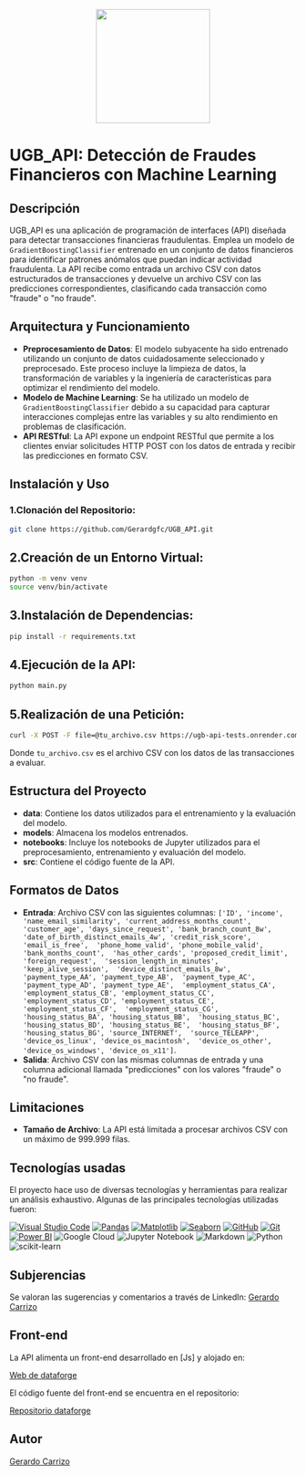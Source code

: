 
<p align="center">
  <img src="https://github.com/user-attachments/assets/97cce9d3-22e0-40dd-9ebb-6f6f0796fb0b" width="200">
</p>

# UGB_API: Detección de Fraudes Financieros con Machine Learning

## Descripción
UGB_API es una aplicación de programación de interfaces (API) diseñada para detectar transacciones financieras fraudulentas. Emplea un modelo de `GradientBoostingClassifier` entrenado en un conjunto de datos financieros para identificar patrones anómalos que puedan indicar actividad fraudulenta. La API recibe como entrada un archivo CSV con datos estructurados de transacciones y devuelve un archivo CSV con las predicciones correspondientes, clasificando cada transacción como "fraude" o "no fraude".

## Arquitectura y Funcionamiento
- **Preprocesamiento de Datos**: El modelo subyacente ha sido entrenado utilizando un conjunto de datos cuidadosamente seleccionado y preprocesado. Este proceso incluye la limpieza de datos, la transformación de variables y la ingeniería de características para optimizar el rendimiento del modelo.
- **Modelo de Machine Learning**: Se ha utilizado un modelo de `GradientBoostingClassifier` debido a su capacidad para capturar interacciones complejas entre las variables y su alto rendimiento en problemas de clasificación.
- **API RESTful**: La API expone un endpoint RESTful que permite a los clientes enviar solicitudes HTTP POST con los datos de entrada y recibir las predicciones en formato CSV.

## Instalación y Uso

### 1.Clonación del Repositorio:
```bash
git clone https://github.com/Gerardgfc/UGB_API.git
```
## 2.Creación de un Entorno Virtual:

```bash
python -m venv venv
source venv/bin/activate
```
## 3.Instalación de Dependencias:

````bash
pip install -r requirements.txt
````
## 4.Ejecución de la API:

````bash
python main.py
````
## 5.Realización de una Petición:

````bash
curl -X POST -F file=@tu_archivo.csv https://ugb-api-tests.onrender.com/
````

Donde <code>tu_archivo.csv</code> es el archivo CSV con los datos de las transacciones a evaluar.

## Estructura del Proyecto

- **data**: Contiene los datos utilizados para el entrenamiento y la evaluación del modelo.
- **models**: Almacena los modelos entrenados.
- **notebooks**: Incluye los notebooks de Jupyter utilizados para el preprocesamiento, entrenamiento y evaluación del modelo.
- **src**: Contiene el código fuente de la API.

## Formatos de Datos

- **Entrada**: Archivo CSV con las siguientes columnas: `['ID', 'income', 'name_email_similarity', 'current_address_months_count', 
    'customer_age', 'days_since_request', 'bank_branch_count_8w', 
    'date_of_birth_distinct_emails_4w', 'credit_risk_score', 'email_is_free', 
    'phone_home_valid', 'phone_mobile_valid', 'bank_months_count', 
    'has_other_cards', 'proposed_credit_limit', 'foreign_request', 
    'session_length_in_minutes', 'keep_alive_session', 
    'device_distinct_emails_8w', 'payment_type_AA', 'payment_type_AB', 
    'payment_type_AC', 'payment_type_AD', 'payment_type_AE', 
    'employment_status_CA', 'employment_status_CB', 'employment_status_CC', 
    'employment_status_CD', 'employment_status_CE', 'employment_status_CF', 
    'employment_status_CG', 'housing_status_BA', 'housing_status_BB', 
    'housing_status_BC', 'housing_status_BD', 'housing_status_BE', 
    'housing_status_BF', 'housing_status_BG', 'source_INTERNET', 
    'source_TELEAPP', 'device_os_linux', 'device_os_macintosh', 
    'device_os_other', 'device_os_windows', 'device_os_x11']`.
- **Salida**: Archivo CSV con las mismas columnas de entrada y una columna adicional llamada "predicciones" con los valores "fraude" o "no fraude".

## Limitaciones

- **Tamaño de Archivo**: La API está limitada a procesar archivos CSV con un máximo de 999.999 filas.

## Tecnologías usadas

El proyecto hace uso de diversas tecnologías y herramientas para realizar un análisis exhaustivo. Algunas de las principales tecnologías utilizadas fueron:

[![Visual Studio Code](https://img.shields.io/badge/IDE-Visual%20Studio%20Code-blue)](https://code.visualstudio.com/) 
[![Pandas](https://img.shields.io/badge/Library-Pandas-brightgreen)](https://pandas.pydata.org/)
[![Matplotlib](https://img.shields.io/badge/Library-Matplotlib-blue)](https://matplotlib.org/)
[![Seaborn](https://img.shields.io/badge/Library-Seaborn-yellow)](https://seaborn.pydata.org/)
[![GitHub](https://img.shields.io/badge/Platform-GitHub-lightgrey)](https://github.com/)
[![Git](https://img.shields.io/badge/Version%20Control-Git-blue)](https://git-scm.com/)
[![Power BI](https://img.shields.io/badge/BI%20Tool-Power%20BI-yellow)](https://powerbi.microsoft.com/)
![Google Cloud](https://img.shields.io/badge/GoogleCloud-%234285F4.svg?style=for-the-badge&logo=google-cloud&logoColor=white)
![Jupyter Notebook](https://img.shields.io/badge/jupyter-%23FA0F00.svg?style=for-the-badge&logo=jupyter&logoColor=white)
![Markdown](https://img.shields.io/badge/markdown-%23000000.svg?style=for-the-badge&logo=markdown&logoColor=white)
![Python](https://img.shields.io/badge/python-3670A0?style=for-the-badge&logo=python&logoColor=ffdd54)
![scikit-learn](https://img.shields.io/badge/scikit--learn-%23F7931E.svg?style=for-the-badge&logo=scikit-learn&logoColor=white)

## Subjerencias

Se valoran las sugerencias y comentarios a través de LinkedIn: [Gerardo Carrizo](https://www.linkedin.com/in/gerardo-carrizo/)

## Front-end

La API alimenta un front-end desarrollado en [Js] y alojado en:

[Web de dataforge](https://gerardgfc.github.io/dataforge/)

El código fuente del front-end se encuentra en el repositorio:

[Repositorio dataforge](https://github.com/Gerardgfc/dataforge)

## Autor

[Gerardo Carrizo](https://www.linkedin.com/in/gerardo-carrizo/)  

